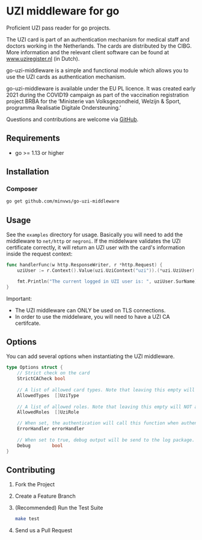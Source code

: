# UZI middleware for go

Proficient UZI pass reader for go projects.

The UZI card is part of an authentication mechanism for medical staff and doctors working in the Netherlands. The cards are distributed by the CIBG. More information and the relevant client software can be found at www.uziregister.nl (in Dutch).

go-uzi-middleware is a simple and functional module which allows you to use the UZI cards as authentication mechanism. 

go-uzi-middleware is available under the EU PL licence. It was created early 2021 during the COVID19 campaign as part of the vaccination registration project BRBA for the ‘Ministerie van Volksgezondheid, Welzijn & Sport, programma Realisatie Digitale Ondersteuning.’

Questions and contributions are welcome via [GitHub](https://github.com/minvws/pUZI-php/issues).

## Requirements

* go >= 1.13 or higher

## Installation

### Composer

```sh
go get github.com/minvws/go-uzi-middleware
```

## Usage

See the `examples` directory for usage. Basically you will need to add the middleware to `net/http` or `negroni`. If the middelware 
validates the UZI certificate correctly, it will return an UZI user with the card's information inside the request context:

```go
func handlerFunc(w http.ResponseWriter, r *http.Request) {
	uziUser := r.Context().Value(uzi.UziContext("uzi")).(*uzi.UziUser)

	fmt.Println("The current logged in UZI user is: ", uziUser.SurName)
}
```

Important:

 - The UZI middleware can ONLY be used on TLS connections.
 - In order to use the middelware, you will need to have a UZI CA certifcate.

## Options
You can add several options when instantiating the UZI middleware.

```go
type Options struct {
	// Strict check on the card
	StrictCACheck bool      
	
	// A list of allowed card types. Note that leaving this empty will NOT authenticate ANY card.
	AllowedTypes  []UziType
    
	// A list of allowed roles. Note that leaving this empty will NOT authenticate ANY card.
	AllowedRoles  []UziRole

	// When set, the authentication will call this function when authentication fails for any reason.
	ErrorHandler errorHandler 
	
	// When set to true, debug output will be send to the log package.
	Debug        bool         
}
```



## Contributing

1. Fork the Project

2. Create a Feature Branch

3. (Recommended) Run the Test Suite

    ```sh
    make test
    ```
4. Send us a Pull Request


